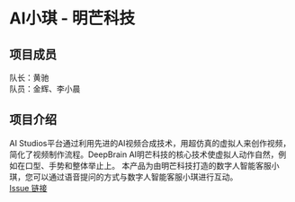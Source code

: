 # AI小琪 - 明芒科技

## 项目成员   
队长：黄驰   
队员：金辉、李小晨  

## 项目介绍

AI Studios平台通过利用先进的AI视频合成技术，用超仿真的虚拟人来创作视频，简化了视频制作流程。DeepBrain AI明芒科技的核心技术使虚拟人动作自然，例如在口型、手势和整体举止上。
本产品为由明芒科技打造的数字人智能客服小琪，您可以通过语音提问的方式与数字人智能客服小琪进行互动。  
[Issue 链接](https://github.com/finogeeks/FinClip-2022-Hackthon-Challenge/issues/31)
